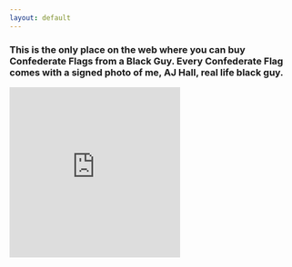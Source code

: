 ```yaml
---
layout: default
---
```



### This is the only place on the web where you can buy Confederate Flags from a Black Guy. Every Confederate Flag comes with a signed photo of me, AJ Hall, real life black guy.

<iframe width="300" height="300" src="https://www.youtube.com/embed/Is7SeH-gkHM" frameborder="0" allowfullscreen></iframe>
